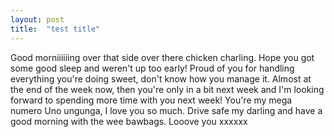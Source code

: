 ```yaml
---
layout: post
title:  "test title"
---
```

Good morniiiiiing over that side over there chicken charling. Hope you got some good sleep and weren't up too early! Proud of you for handling everything you're doing sweet, don't know how you manage it. Almost at the end of the week now, then you're only in a bit next week and I'm looking forward to spending more time with you next week! You're my mega numero Uno ungunga, I love you so much. Drive safe my darling and have a good morning with the wee bawbags. Looove you xxxxxx
